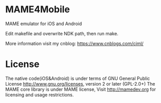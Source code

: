 # MAME4Mobile
MAME emulator for iOS and Android

Edit makefile and overwrite NDK path, then run make.

More information visit my cnblog: https://www.cnblogs.com/ciml/



# License

The native code(iOS&Android) is under terms of GNU General Public License <http://www.gnu.org/licenses>, version 2 or later (GPL-2.0+)
The MAME core library is under MAME license, Visit http://mamedev.org for licensing and usage restrictions. 